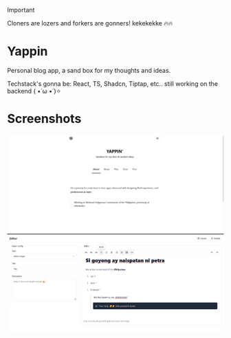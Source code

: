 > [!Important]
> Cloners are lozers and forkers are gonners! kekekekke 🔥🔥

# Yappin

Personal blog app, a sand box for my thoughts and ideas.

Techstack's gonna be: React, TS, Shadcn, Tiptap, etc.. still working on the backend ( •̀ ω •́ )✧

# Screenshots

![alt text](./public/image-1.png)
![alt text](./public/image.png)
